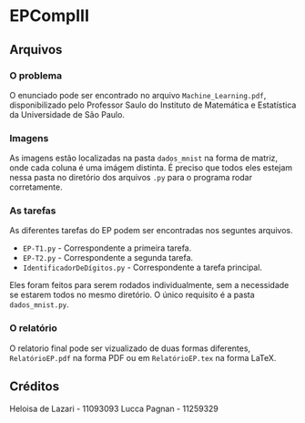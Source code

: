 # EPCompIII

## Arquivos

### O problema

O enunciado pode ser encontrado no arquivo `Machine_Learning.pdf`, disponibilizado pelo Professor Saulo do Instituto de Matemática e Estatística da Universidade de São Paulo.

### Imagens

As imagens estão localizadas na pasta `dados_mnist` na forma de matriz, onde cada coluna é uma imágem distinta. É preciso que todos eles estejam nessa pasta no diretório dos arquivos `.py` para o programa rodar corretamente.
  
### As tarefas

As diferentes tarefas do EP podem ser encontradas nos seguntes arquivos.

+ `EP-T1.py` - Correspondente a primeira tarefa.
+ `EP-T2.py` - Correspondente a segunda tarefa.
+ `IdentificadorDeDígitos.py` - Correspondente a tarefa principal.

Eles foram feitos para serem rodados individualmente, sem a necessidade se estarem todos no mesmo diretório. O único requisito é a pasta `dados_mnist.py`.

### O relatório

O relatorio final pode ser vizualizado de duas formas diferentes, `RelatórioEP.pdf` na forma PDF ou em `RelatórioEP.tex` na forma LaTeX.

## Créditos

Heloisa de Lazari - 11093093
Lucca Pagnan - 11259329
